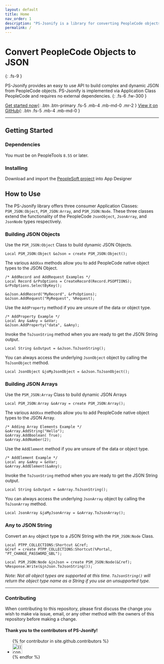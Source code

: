 ```yaml
---
layout: default
title: Home
nav_order: 1
description: "PS-Jsonify is a library for converting PeopleCode objects to JSON."
permalink: /
---
```


# Convert PeopleCode Objects to JSON
{: .fs-9 }

PS-Jsonify provides an easy to use API to build complex and dynamic JSON from PeopleCode objects.  PS-Jsonify is implemented via Application Class PeopleCode and requires no external dependencies.
{: .fs-6 .fw-300 }

[Get started now](#getting-started){: .btn .btn-primary .fs-5 .mb-4 .mb-md-0 .mr-2 } [View it on GitHub](https://github.com/coltonfischer/ps-jsonify){: .btn .fs-5 .mb-4 .mb-md-0 }

---

## Getting Started

### Dependencies

You must be on PeopleTools `8.55` or later.

### Installing

Download and import the [PeopleSoft project](https://github.com/coltonfischer/ps-jsonify/raw/master/PSM_JSON.zip) into App Designer

## How to Use

The PS-Jsonify library offers three consumer Application Classes: `PSM_JSON:Object`, `PSM_JSON:Array`, and `PSM_JSON:Node`.  These three classes extend the functionality of the PeopleCode `JsonObject`, `JsonArray`, and `JsonNode` types respectively.

### Building JSON Objects

Use the `PSM_JSON:Object` Class to build dynamic JSON Objects.  

```
Local PSM_JSON:Object &oJson = create PSM_JSON:Object();
```

The various `AddXxx` methods allow you to add PeopleCode native object types to the JSON Object.

```
/* AddRecord and AddRequest Examples */
Local Record &rPsOptions = CreateRecord(Record.PSOPTIONS);
&rPsOptions.SelectByKey();
   
&oJson.AddRecord("MyRecord", &rPsOptions);
&oJson.AddRequest("MyRequest", %Request);
```

Use the `AddProperty` method if you are unsure of the data or object type.
```
/* AddProperty Example */
Local Any &aAny = &oVar;
&oJson.AddProperty("data", &aAny);
```

Invoke the `ToJsonString` method when you are ready to get the JSON String output. 

```
Local String &sOutput = &oJson.ToJsonString();
```

You can always access the underlying `JsonObject` object by calling the `ToJsonObject` method.

```
Local JsonObject &joMyJsonObject = &oJson.ToJsonObject();
```

### Building JSON Arrays

Use the `PSM_JSON:Array` Class to build dynamic JSON Arrays

```
Local PSM_JSON:Array &oArray = create PSM_JSON:Array();
```

The various `AddXxx` methods allow you to add PeopleCode native object types to the JSON Array.

```
/* Adding Array Elements Example */
&oArray.AddString("Hello");
&oArray.AddBoolean( True);
&oArray.AddNumber(2);
```

Use the `AddElement` method if you are unsure of the data or object type.
```
/* AddElement Example */
Local any &aAny = &oVar;
&oArray.AddElement(&aAny);
```

Invoke the `ToJsonString` method when you are ready to get the JSON String output. 

```
Local String &sOutput = &oArray.ToJsonString();
```

You can always access the underlying `JsonArray` object by calling the `ToJsonArray` method.

```
Local JsonArray &jaMyJsonArray = &oArray.ToJsonArray();
```
### Any to JSON String

Convert an `Any` object type to a JSON String with the `PSM_JSON:Node` Class.

```
Local PTPP_COLLECTIONS:Shortcut &Cref;
&Cref = create PTPP_COLLECTIONS:Shortcut(%Portal, "PT_CHANGE_PASSWORD_GBL");

Local PSM_JSON:Node &jnJson = create PSM_JSON:Node(&Cref);
%Response.Write(&jnJson.ToJsonString());
```
_Note: Not all object types are supported at this time.  `ToJsonString()` will return the object type name as a String  if you use an unsupported type._

---

### Contributing

When contributing to this repository, please first discuss the change you wish to make via issue,
email, or any other method with the owners of this repository before making a change.

#### Thank you to the contributors of PS-Jsonify!

<ul class="list-style-none">
{% for contributor in site.github.contributors %}
  <li class="d-inline-block mr-1">
     <a href="{{ contributor.html_url }}"><img src="{{ contributor.avatar_url }}" width="32" height="32" alt="{{ contributor.login }}"/></a>
  </li>
{% endfor %}
</ul>
